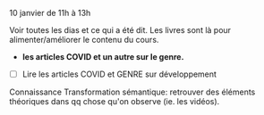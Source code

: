 10 janvier de 11h à 13h

Voir toutes les dias et ce qui a été dit. Les livres sont là pour alimenter/améliorer le contenu du cours. 
+ **les articles COVID et un autre sur le genre.**
- [ ] Lire les articles COVID et GENRE sur développement
 
Connaissance
Transformation sémantique: retrouver des éléments théoriques dans qq chose qu'on observe (ie. les vidéos).


